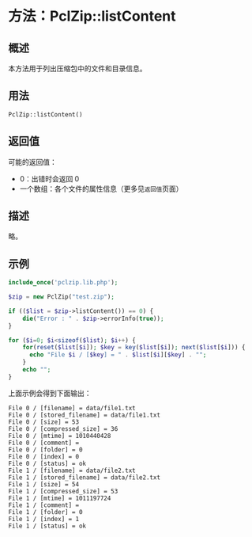 
# 方法：PclZip::listContent

## 概述
本方法用于列出压缩包中的文件和目录信息。



## 用法
```php
PclZip::listContent()
```




## 返回值
可能的返回值：
- 0：出错时会返回 0 
- 一个数组：各个文件的属性信息（更多见`返回值`页面）



## 描述
略。



## 示例
```php
include_once('pclzip.lib.php');

$zip = new PclZip("test.zip");

if (($list = $zip->listContent()) == 0) {
    die("Error : " . $zip->errorInfo(true));
}

for ($i=0; $i<sizeof($list); $i++) {
    for(reset($list[$i]); $key = key($list[$i]); next($list[$i])) {
      echo "File $i / [$key] = " . $list[$i][$key] . "";
    }
    echo "";
} 
```

上面示例会得到下面输出：
```
File 0 / [filename] = data/file1.txt
File 0 / [stored_filename] = data/file1.txt
File 0 / [size] = 53
File 0 / [compressed_size] = 36
File 0 / [mtime] = 1010440428
File 0 / [comment] = 
File 0 / [folder] = 0
File 0 / [index] = 0
File 0 / [status] = ok
File 1 / [filename] = data/file2.txt
File 1 / [stored_filename] = data/file2.txt
File 1 / [size] = 54
File 1 / [compressed_size] = 53
File 1 / [mtime] = 1011197724
File 1 / [comment] = 
File 1 / [folder] = 0
File 1 / [index] = 1
File 1 / [status] = ok
```